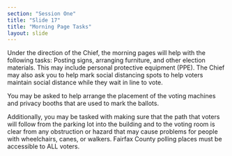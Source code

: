 ```yaml
---
section: "Session One"
title: "Slide 17"
title: "Morning Page Tasks"
layout: slide
---
```


Under the direction of the Chief, the morning pages will help with the following tasks:  Posting signs, arranging furniture,  and other election materials.  This may include personal protective equipment (PPE). The Chief may also ask you to help mark social distancing spots to help voters maintain social distance while they wait in line to vote.

You may be asked to help arrange the placement of the voting machines and privacy booths that are used to mark the ballots.

Additionally, you may be tasked with making sure that the path that voters will follow from the parking lot into the building and to the voting room is clear from any obstruction or hazard that may cause problems for people with wheelchairs, canes, or walkers. Fairfax County polling places must be accessible to ALL voters.


